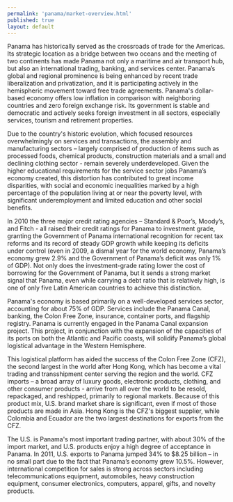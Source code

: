 ```yaml
--- 
permalink: 'panama/market-overview.html' 
published: true 
layout: default
---
```

Panama has historically served as the crossroads of trade for the Americas. Its strategic location as a bridge between two oceans and the meeting of two continents has made Panama not only a maritime and air transport hub, but also an international trading, banking, and services center. Panama’s global and regional prominence is being enhanced by recent trade liberalization and privatization, and it is participating actively in the hemispheric movement toward free trade agreements. Panama's dollar-based economy offers low inflation in comparison with neighboring countries and zero foreign exchange risk. Its government is stable and democratic and actively seeks foreign investment in all sectors, especially services, tourism and retirement properties.

Due to the country's historic evolution, which focused resources overwhelmingly on services and transactions, the assembly and manufacturing sectors – largely comprised of production of items such as processed foods, chemical products, construction materials and a small and declining clothing sector - remain severely underdeveloped. Given the higher educational requirements for the service sector jobs Panama’s economy created, this distortion has contributed to great income disparities, with social and economic inequalities marked by a high percentage of the population living at or near the poverty level, with significant underemployment and limited education and other social benefits.

In 2010 the three major credit rating agencies – Standard & Poor’s, Moody’s, and Fitch - all raised their credit ratings for Panama to investment grade, granting the Government of Panama international recognition for recent tax reforms and its record of steady GDP growth while keeping its deficits under control (even in 2009, a dismal year for the world economy, Panama’s economy grew 2.9% and the Government of Panama’s deficit was only 1% of GDP). Not only does the investment-grade rating lower the cost of borrowing for the Government of Panama, but it sends a strong market signal that Panama, even while carrying a debt ratio that is relatively high, is one of only five Latin American countries to achieve this distinction.

Panama's economy is based primarily on a well-developed services sector, accounting for about 75% of GDP. Services include the Panama Canal, banking, the Colon Free Zone, insurance, container ports, and flagship registry. Panama is currently engaged in the Panama Canal expansion project. This project, in conjunction with the expansion of the capacities of its ports on both the Atlantic and Pacific coasts, will solidify Panama’s global logistical advantage in the Western Hemisphere.
 
This logistical platform has aided the success of the Colon Free Zone (CFZ), the second largest in the world after Hong Kong, which has become a vital trading and transshipment center serving the region and the world. CFZ imports – a broad array of luxury goods, electronic products, clothing, and other consumer products - arrive from all over the world to be resold, repackaged, and reshipped, primarily to regional markets. Because of this product mix, U.S. brand market share is significant, even if most of those products are made in Asia. Hong Kong is the CFZ's biggest supplier, while Colombia and Ecuador are the two largest destinations for exports from the CFZ.

The U.S. is Panama's most important trading partner, with about 30% of the import market, and U.S. products enjoy a high degree of acceptance in Panama. In 2011, U.S. exports to Panama jumped 34% to $8.25 billion – in no small part due to the fact that Panama’s economy grew 10.5%. However, international competition for sales is strong across sectors including telecommunications equipment, automobiles, heavy construction equipment, consumer electronics, computers, apparel, gifts, and novelty products.
